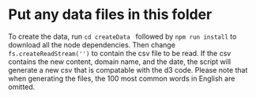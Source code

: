 # Put any data files in this folder

To create the data, run ```cd createData ``` followed by ```npm run install``` to download all the node dependencies. Then change ```fs.createReadStream('')``` to contain the csv file to be read. If the csv contains the new content, domain name, and the date, the script will generate a new csv that is compatable with the d3 code. Please note that when generating the files, the 100 most common words in English are omitted.